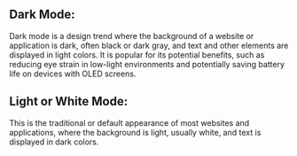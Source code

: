 ## Dark Mode:

Dark mode is a design trend where the background of a website or application is dark, often black or dark gray, and text and other elements are displayed in light colors.
It is popular for its potential benefits, such as reducing eye strain in low-light environments and potentially saving battery life on devices with OLED screens.

## Light or White Mode:

This is the traditional or default appearance of most websites and applications, where the background is light, usually white, and text is displayed in dark colors.